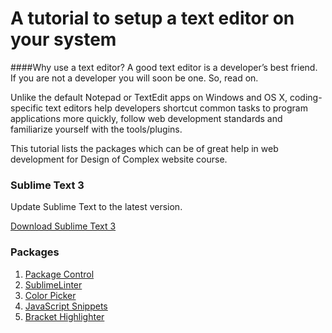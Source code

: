 # A tutorial to setup a text editor on your system

####Why use a text editor?
A good text editor is a developer’s best friend. If you are not a developer you will soon be one. So, read on.

Unlike the default Notepad or TextEdit apps on Windows and OS X, coding-specific text editors help developers shortcut common tasks to program applications more quickly, follow web development standards and familiarize yourself with the tools/plugins.

This tutorial lists the packages which can be of great help in web development for Design of Complex website course.

### Sublime Text 3
Update Sublime Text to the latest version.

[Download Sublime Text 3](http://www.sublimetext.com/3)

### Packages
1. [Package Control](https://packagecontrol.io/packages/Package%20Control)
2. [Sublime​ Linter](https://packagecontrol.io/packages/SublimeLinter)
3. [Color Picker](https://packagecontrol.io/packages/ColorPicker)
4. [JavaScript Snippets](https://packagecontrol.io/packages/JavaScript%20Snippets)
5. [Bracket Highlighter](Bracket​Highlighter)
